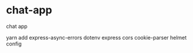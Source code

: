 # chat-app

chat app

yarn add express-async-errors dotenv express cors cookie-parser helmet config
